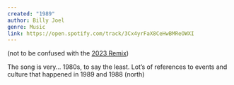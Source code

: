 ```yaml
---
created: "1989"
author: Billy Joel
genre: Music
link: https://open.spotify.com/track/3Cx4yrFaX8CeHwBMReOWXI
---
```

(not to be confused with the [2023 Remix](https://open.spotify.com/track/60glT2wsoSHV3B8yCRSB8v))

The song is very... 1980s, to say the least. Lot’s of references to events and culture that happened in 1989 and 1988 (north)